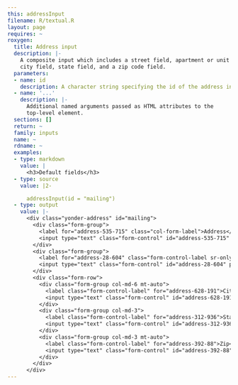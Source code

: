 ```yaml
---
this: addressInput
filename: R/textual.R
layout: page
requires: ~
roxygen:
  title: Address input
  description: |-
    A composite input which includes a street field, apartment or unit field,
    city field, state field, and a zip code field.
  parameters:
  - name: id
    description: A character string specifying the id of the address input.
  - name: '...'
    description: |-
      Additional named arguments passed as HTML attributes to the
      top-level element.
  sections: []
  return: ~
  family: inputs
  name: ~
  rdname: ~
  examples:
  - type: markdown
    value: |
      <h3>Default fields</h3>
  - type: source
    value: |2-

      addressInput(id = "mailing")
  - type: output
    value: |-
      <div class="yonder-address" id="mailing">
        <div class="form-group">
          <label for="address-535-715" class="col-form-label">Address</label>
          <input type="text" class="form-control" id="address-535-715" placeholder="Street address, P.O. box"/>
        </div>
        <div class="form-group">
          <label for="address-28-604" class="form-control-label sr-only">Address line 2</label>
          <input type="text" class="form-control" id="address-28-604" placeholder="Apartment, floor, unit"/>
        </div>
        <div class="form-row">
          <div class="form-group col-md-6 mt-auto">
            <label class="form-control-label" for="address-628-191">City</label>
            <input type="text" class="form-control" id="address-628-191"/>
          </div>
          <div class="form-group col-md-3">
            <label class="form-control-label" for="address-312-936">State</label>
            <input type="text" class="form-control" id="address-312-936"/>
          </div>
          <div class="form-group col-md-3 mt-auto">
            <label class="form-control-label" for="address-392-88">Zip</label>
            <input type="text" class="form-control" id="address-392-88"/>
          </div>
        </div>
      </div>
---
```


